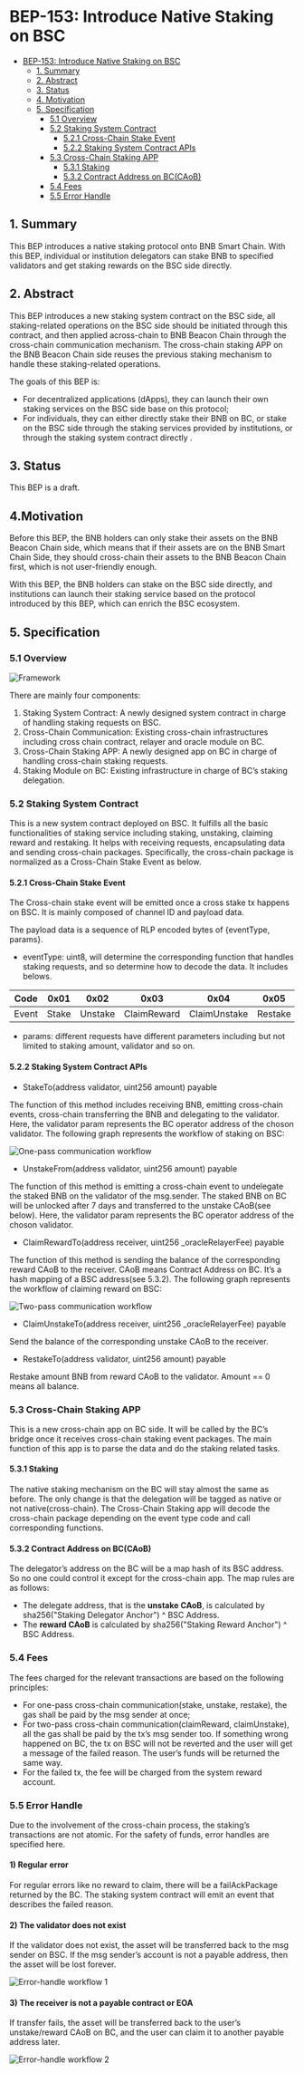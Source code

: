 # BEP-153: Introduce Native Staking on BSC

- [BEP-153: Introduce Native Staking on BSC](https://github.com/bnb-chain/BEPs/pull/153)
  - [1. Summary](#1-summary)
  - [2. Abstract](#2-abstract)
  - [3. Status](#3-status)
  - [4. Motivation](#4motivation)
  - [5. Specification](#5-specification)
    - [5.1 Overview](#51-overview)
    - [5.2 Staking System Contract](#52-staking-system-contract)
      - [5.2.1 Cross-Chain Stake Event](#521-cross-chain-stake-event)
      - [5.2.2 Staking System Contract APIs](#522-staking-system-contract-apis)
    - [5.3 Cross-Chain Staking APP](#53-cross-chain-staking-app)
      - [5.3.1 Staking](#531-staking)
      - [5.3.2 Contract Address on BC(CAoB)](#532-contract-address-on-bccaob)
    - [5.4 Fees](#54-fees)
    - [5.5 Error Handle](#55-error-handle)

## 1. Summary

This BEP introduces a native staking protocol onto BNB Smart Chain. With this BEP, individual or institution delegators can stake BNB to specified validators and get staking rewards on the BSC side directly.

## 2. Abstract

This BEP introduces a new staking system contract on the BSC side, all staking-related operations on the BSC side should be initiated through this contract, and then applied across-chain to BNB Beacon Chain through the cross-chain communication mechanism. The cross-chain staking APP on the BNB Beacon Chain side reuses the previous staking mechanism to handle these staking-related operations. 

The goals of this BEP is:

- For decentralized applications (dApps), they can launch their own staking services on the BSC side base on this protocol;
- For individuals, they can either directly stake their BNB on BC, or stake on the BSC side through the staking services provided by institutions, or through the staking system contract directly .

## 3. Status

This BEP is a draft.

## 4.Motivation

Before this BEP, the BNB holders can only stake their assets on the BNB Beacon Chain side, which means that if their assets are on the BNB Smart Chain Side, they should cross-chain their assets to the BNB Beacon Chain first, which is not user-friendly enough.

With this BEP, the BNB holders can stake on the BSC side directly, and institutions can launch their staking service based on the protocol introduced by this BEP, which can enrich the BSC ecosystem.

## 5. Specification

### 5.1 Overview

![Framework](assets/bep-153/5.1_Framework.jpg)

There are mainly four components:

1. Staking System Contract: A newly designed system contract in charge of handling staking requests on BSC.
2. Cross-Chain Communication: Existing cross-chain infrastructures including cross chain contract, relayer and oracle module on BC.
3. Cross-Chain Staking APP: A newly designed app on BC in charge of handling cross-chain staking requests.
4. Staking Module on BC: Existing infrastructure in charge of BC’s staking delegation.

### 5.2 Staking System Contract

This is a new system contract deployed on BSC. It fulfills all the basic functionalities of staking service including staking, unstaking, claiming reward and restaking. It helps with receiving requests, encapsulating data and sending cross-chain packages. Specifically, the cross-chain package is normalized as a Cross-Chain Stake Event as below.

#### 5.2.1 Cross-Chain Stake Event

The Cross-chain stake event will be emitted once a cross stake tx happens on BSC. It is mainly composed of channel ID and payload data.

The payload data is a sequence of RLP encoded bytes of {eventType, params}.

- eventType: uint8, will determine the corresponding function that handles staking requests, and so determine how to decode the data. It includes belows.    

| Code  | 0x01  | 0x02    | 0x03        | 0x04         | 0x05    |
| ----- | ----- | ------- | ----------- | ------------ | ------- |
| Event | Stake | Unstake | ClaimReward | ClaimUnstake | Restake |

- params: different requests have different parameters including but not limited to staking amount, validator and so on.

#### 5.2.2 Staking System Contract APIs

- StakeTo(address validator, uint256 amount) payable

 The function of this method includes receiving BNB, emitting cross-chain events, cross-chain transferring the BNB and delegating to the validator. Here, the validator param represents the BC operator address of the choson validator. The following graph represents the workflow of staking on BSC:

![One-pass communication workflow ](assets/bep-153/5.2_Stake.jpg)

- UnstakeFrom(address validator, uint256 amount) payable

 The function of this method is emitting a cross-chain event to undelegate the staked BNB on the validator of the msg.sender. The staked BNB on BC will be unlocked after 7 days and transferred to the unstake CAoB(see below). Here, the validator param represents the BC operator address of the choson validator.

- ClaimRewardTo(address receiver, uint256 _oracleRelayerFee) payable

The function of this method is sending the balance of the corresponding reward CAoB to the receiver. CAoB means Contract Address on BC. It’s a hash mapping of a BSC address(see 5.3.2). The following graph represents the workflow of claiming reward on BSC:

![Two-pass communication workflow](assets/bep-153/5.3_ClaimReward.jpg)

- ClaimUnstakeTo(address receiver, uint256 _oracleRelayerFee) payable

 Send the balance of the corresponding unstake CAoB to the receiver. 

- RestakeTo(address validator, uint256 amount) payable

Restake amount BNB from reward CAoB to the validator. Amount == 0 means all balance.

### 5.3 Cross-Chain Staking APP

This is a new cross-chain app on BC side. It will be called by the BC’s bridge once it receives cross-chain staking event packages. The main function of this app is to parse the data and do the staking related tasks.

#### 5.3.1 Staking

The native staking mechanism on the BC will stay almost the same as before. The only change is that the delegation will be tagged as native or not native(cross-chain). The Cross-Chain Staking app will decode the cross-chain package depending on the event type code and call corresponding functions.

#### 5.3.2 Contract Address on BC(CAoB)

The delegator’s address on the BC will be a map hash of its BSC address. So no one could control it except for the cross-chain app. The map rules are as follows:

- The delegate address, that is the **unstake CAoB**, is calculated by sha256("Staking Delegator Anchor") ^ BSC Address.
- The **reward CAoB** is calculated by sha256("Staking Reward Anchor") ^ BSC Address.

### 5.4 Fees

The fees charged for the relevant transactions are based on the following principles:

- For one-pass cross-chain communication(stake, unstake, restake), the gas shall be paid by the msg sender at once;
- For two-pass cross-chain communication(claimReward, claimUnstake), all the gas shall be paid by the tx’s msg sender too. If something wrong happened on BC, the tx on BSC will not be reverted and the user will get a message of the failed reason. The user’s funds will be returned the same way.
- For the failed tx, the fee will be charged from the system reward account.

### 5.5 Error Handle

Due to the involvement of the cross-chain process, the staking’s transactions are not atomic. For the safety of funds, error handles are specified here.

#### 1) Regular error

For regular errors like no reward to claim, there will be a failAckPackage returned by the BC. The staking system contract will emit an event that describes the failed reason.

#### 2) The validator does not exist

If the validator does not exist, the asset will be transferred back to the msg sender on BSC. If the msg sender’s account is not a payable address, then the asset will be lost forever.

![Error-handle workflow 1](assets/bep-153/5.4_Failed1.jpg)

#### 3) The receiver is not a payable contract or EOA

If transfer fails, the asset will be transferred back to the user’s unstake/reward CAoB on BC, and the user can claim it to another payable address later.

![Error-handle workflow 2](assets/bep-153/5.5_Failed2.jpg)

